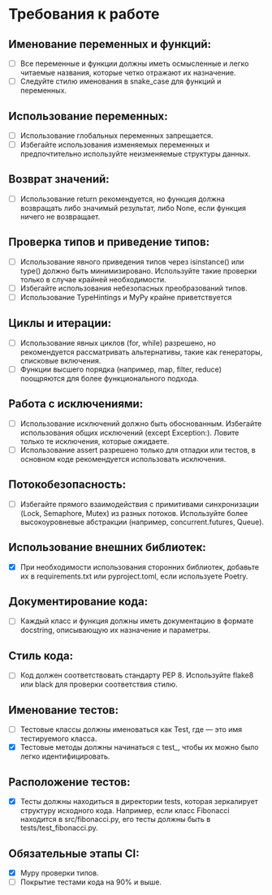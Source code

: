 # Требования к работе
## Именование переменных и функций:
-[ ] Все переменные и функции должны иметь осмысленные и легко читаемые названия, которые четко отражают их назначение.
-[ ] Следуйте стилю именования в snake_case для функций и переменных.
## Использование переменных:
-[ ] Использование глобальных переменных запрещается.
-[ ] Избегайте использования изменяемых переменных и предпочтительно используйте неизменяемые структуры данных.
## Возврат значений:
-[ ] Использование return рекомендуется, но функция должна возвращать либо значимый результат, либо None, если функция ничего не возвращает.
## Проверка типов и приведение типов:
-[ ] Использование явного приведения типов через isinstance() или type() должно быть минимизировано. Используйте такие проверки только в случае крайней необходимости.
-[ ] Избегайте использования небезопасных преобразований типов.
-[ ] Использование TypeHintings и MyPy крайне приветствуется
## Циклы и итерации:
-[ ] Использование явных циклов (for, while) разрешено, но рекомендуется рассматривать альтернативы, такие как генераторы, списковые включения.
-[ ] Функции высшего порядка (например, map, filter, reduce) поощряются для более функционального подхода.
## Работа с исключениями:
-[ ] Использование исключений должно быть обоснованным. Избегайте использования общих исключений (except Exception:). Ловите только те исключения, которые ожидаете.
-[ ] Использование assert разрешено только для отладки или тестов, в основном коде рекомендуется использовать исключения.
## Потокобезопасность:
-[ ] Избегайте прямого взаимодействия с примитивами синхронизации (Lock, Semaphore, Mutex) из разных потоков. Используйте более высокоуровневые абстракции (например, concurrent.futures, Queue).
## Использование внешних библиотек:
-[x] При необходимости использования сторонних библиотек, добавьте их в requirements.txt или pyproject.toml, если используете Poetry.
## Документирование кода:
-[ ] Каждый класс и функция должны иметь документацию в формате docstring, описывающую их назначение и параметры.
## Cтиль кода:
-[ ] Код должен соответствовать стандарту PEP 8. Используйте flake8 или black для проверки соответствия стилю.
## Именование тестов:
-[ ] Тестовые классы должны именоваться как Test<ClassName>, где <ClassName> — это имя тестируемого класса.
-[x] Тестовые методы должны начинаться с test_, чтобы их можно было легко идентифицировать.
## Расположение тестов:
-[x] Тесты должны находиться в директории tests, которая зеркалирует структуру исходного кода. Например, если класс Fibonacci находится в src/fibonacci.py, его тесты должны быть в tests/test_fibonacci.py.
## Обязательные этапы CI:
-[x] Mypy проверки типов.
-[ ] Покрытие тестами кода на 90% и выше.
